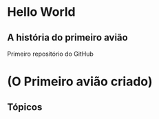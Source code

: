 # Hello World #
## A história do primeiro avião ##
Primeiro repositório do GitHub
# (O Primeiro avião criado) #
## Tópicos ##


